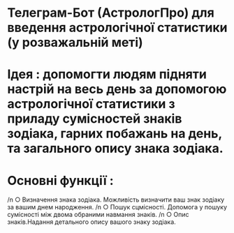 # Телеграм-Бот (АстрологПро) для введення астрологічної статистики (у розважальній меті)

# Ідея : допомогти людям підняти настрій на весь день за допомогою астрологічної статистики з приладу сумісностей знаків зодіака, гарних побажань на день, та загального опису знака зодіака.
# Основні функції : 
/n ○ Визначення знака зодіака. Можливість визначити ваш знак зодіаку за вашим днем народження.
/n ○ Пошук сцмісності. Допомога у пошуку сумісності між двома обраними навмання знаків.
/n ○ Опис знаків.Надання детального опису вашого знаку зодіака.
